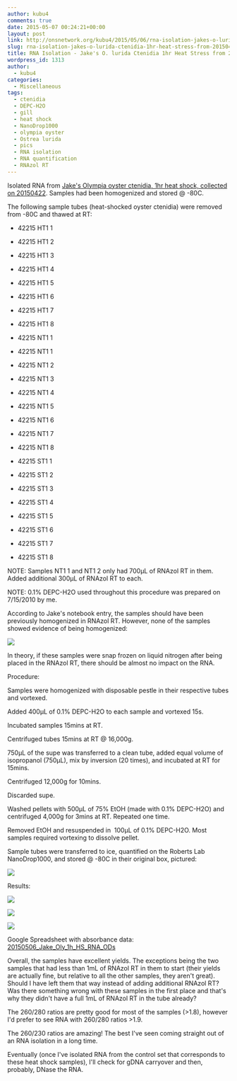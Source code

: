 ```yaml
---
author: kubu4
comments: true
date: 2015-05-07 00:24:21+00:00
layout: post
link: http://onsnetwork.org/kubu4/2015/05/06/rna-isolation-jakes-o-lurida-ctenidia-1hr-heat-stress-from-20150422/
slug: rna-isolation-jakes-o-lurida-ctenidia-1hr-heat-stress-from-20150422
title: RNA Isolation - Jake's O. lurida Ctenidia 1hr Heat Stress from 20150422
wordpress_id: 1313
author:
  - kubu4
categories:
  - Miscellaneous
tags:
  - ctenidia
  - DEPC-H2O
  - gill
  - heat shock
  - NanoDrop1000
  - olympia oyster
  - Ostrea lurida
  - pics
  - RNA isolation
  - RNA quantification
  - RNAzol RT
---
```


Isolated RNA from [Jake's Olympia oyster ctenidia, 1hr heat shock, collected on 20150422](http://heareresearch.blogspot.com/2015/04/4-22-2015-heatmechanical-shock.html). Samples had been homogenized and stored @ -80C.

The following sample tubes (heat-shocked oyster ctenidia) were removed from -80C and thawed at RT:




    
  * 42215 HT1 1

    
  * 42215 HT1 2

    
  * 42215 HT1 3

    
  * 42215 HT1 4

    
  * 42215 HT1 5

    
  * 42215 HT1 6

    
  * 42215 HT1 7

    
  * 42215 HT1 8

    
  * 42215 NT1 1

    
  * 42215 NT1 1

    
  * 42215 NT1 2

    
  * 42215 NT1 3

    
  * 42215 NT1 4

    
  * 42215 NT1 5

    
  * 42215 NT1 6

    
  * 42215 NT1 7

    
  * 42215 NT1 8

    
  * 42215 ST1 1

    
  * 42215 ST1 2

    
  * 42215 ST1 3

    
  * 42215 ST1 4

    
  * 42215 ST1 5

    
  * 42215 ST1 6

    
  * 42215 ST1 7

    
  * 42215 ST1 8



NOTE: Samples NT1 1 and NT1 2 only had 700μL of RNAzol RT in them. Added additional 300μL of RNAzol RT to each.

NOTE: 0.1% DEPC-H2O used throughout this procedure was prepared on 7/15/2010 by me.

According to Jake's notebook entry, the samples should have been previously homogenized in RNAzol RT. However, none of the samples showed evidence of being homogenized:

[![](http://eagle.fish.washington.edu/Arabidopsis/Pics/20150506_Oly_tissue_RNAzol.JPG)](http://eagle.fish.washington.edu/Arabidopsis/Pics/20150506_Oly_tissue_RNAzol.JPG)



In theory, if these samples were snap frozen on liquid nitrogen after being placed in the RNAzol RT, there should be almost no impact on the RNA.



Procedure:

Samples were homogenized with disposable pestle in their respective tubes and vortexed.

Added 400μL of 0.1% DEPC-H2O to each sample and vortexed 15s.

Incubated samples 15mins at RT.

Centrifuged tubes 15mins at RT @ 16,000g.

750μL of the supe was transferred to a clean tube, added equal volume of isopropanol (750μL), mix by inversion (20 times), and incubated at RT for 15mins.

Centrifuged 12,000g for 10mins.

Discarded supe.

Washed pellets with 500μL of 75% EtOH (made with 0.1% DEPC-H2O) and centrifuged 4,000g for 3mins at RT. Repeated one time.

Removed EtOH and resuspended in  100μL of 0.1% DEPC-H2O. Most samples required vortexing to dissolve pellet.

Sample tubes were transferred to ice, quantified on the Roberts Lab NanoDrop1000, and stored @ -80C in their original box, pictured:

[![](http://eagle.fish.washington.edu/Arabidopsis/Pics/20150506_Jake_Oly_RNA_box.JPG)](http://eagle.fish.washington.edu/Arabidopsis/Pics/20150506_Jake_Oly_RNA_box.JPG)



Results:

[![](http://eagle.fish.washington.edu/Arabidopsis/20150506_Jake_Oly_1h_HS_RNA_ODs.JPG)](http://eagle.fish.washington.edu/Arabidopsis/20150506_Jake_Oly_1h_HS_RNA_ODs.JPG)

[![](http://eagle.fish.washington.edu/Arabidopsis/20150506_Jake_Oly_1h_HS_RNA_plots-01.JPG)](http://eagle.fish.washington.edu/Arabidopsis/20150506_Jake_Oly_1h_HS_RNA_plots-01.JPG)

[![](http://eagle.fish.washington.edu/Arabidopsis/20150506_Jake_Oly_1h_HS_RNA_plots-02.JPG)](http://eagle.fish.washington.edu/Arabidopsis/20150506_Jake_Oly_1h_HS_RNA_plots-02.JPG)



Google Spreadsheet with absorbance data: [20150506_Jake_Oly_1h_HS_RNA_ODs](https://docs.google.com/spreadsheets/d/1CKiWYWQjlAFirI2pyLZEhCx3UJIV_hAuUDM8FSi1cA4/edit?usp=sharing)

Overall, the samples have excellent yields. The exceptions being the two samples that had less than 1mL of RNAzol RT in them to start (their yields are actually fine, but relative to all the other samples, they aren't great). Should I have left them that way instead of adding additional RNAzol RT? Was there something wrong with these samples in the first place and that's why they didn't have a full 1mL of RNAzol RT in the tube already?

The 260/280 ratios are pretty good for most of the samples (>1.8), however I'd prefer to see RNA with 260/280 ratios >1.9.

The 260/230 ratios are amazing! The best I've seen coming straight out of an RNA isolation in a long time.

Eventually (once I've isolated RNA from the control set that corresponds to these heat shock samples), I'll check for gDNA carryover and then, probably, DNase the RNA.
